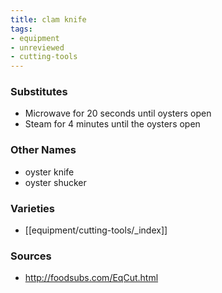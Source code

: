 ```yaml
---
title: clam knife
tags:
- equipment
- unreviewed
- cutting-tools
---
```


### Substitutes
- Microwave for 20 seconds until oysters open
- Steam for 4 minutes until the oysters open

### Other Names
* oyster knife
* oyster shucker

### Varieties
* [[equipment/cutting-tools/_index]]

### Sources
* http://foodsubs.com/EqCut.html

